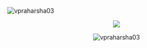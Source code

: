 <p align="left"> <img src="https://komarev.com/ghpvc/?username=vpraharsha03" alt="vpraharsha03" /> </p>
<p align="center"> <img src="https://youberelentless.com/wp-content/uploads/2017/01/giant-bamboo.jpg" /> </p>
<p align="center"> <img src="https://github-readme-stats.vercel.app/api?username=vpraharsha03&&theme=buefy&show_icons=true" alt="vpraharsha03" /> </p>
